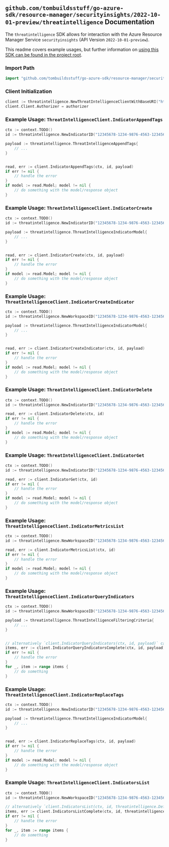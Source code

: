 
## `github.com/tombuildsstuff/go-azure-sdk/resource-manager/securityinsights/2022-10-01-preview/threatintelligence` Documentation

The `threatintelligence` SDK allows for interaction with the Azure Resource Manager Service `securityinsights` (API Version `2022-10-01-preview`).

This readme covers example usages, but further information on [using this SDK can be found in the project root](https://github.com/tombuildsstuff/go-azure-sdk/tree/main/docs).

### Import Path

```go
import "github.com/tombuildsstuff/go-azure-sdk/resource-manager/securityinsights/2022-10-01-preview/threatintelligence"
```


### Client Initialization

```go
client := threatintelligence.NewThreatIntelligenceClientWithBaseURI("https://management.azure.com")
client.Client.Authorizer = authorizer
```


### Example Usage: `ThreatIntelligenceClient.IndicatorAppendTags`

```go
ctx := context.TODO()
id := threatintelligence.NewIndicatorID("12345678-1234-9876-4563-123456789012", "example-resource-group", "workspaceValue", "indicatorValue")

payload := threatintelligence.ThreatIntelligenceAppendTags{
	// ...
}


read, err := client.IndicatorAppendTags(ctx, id, payload)
if err != nil {
	// handle the error
}
if model := read.Model; model != nil {
	// do something with the model/response object
}
```


### Example Usage: `ThreatIntelligenceClient.IndicatorCreate`

```go
ctx := context.TODO()
id := threatintelligence.NewIndicatorID("12345678-1234-9876-4563-123456789012", "example-resource-group", "workspaceValue", "indicatorValue")

payload := threatintelligence.ThreatIntelligenceIndicatorModel{
	// ...
}


read, err := client.IndicatorCreate(ctx, id, payload)
if err != nil {
	// handle the error
}
if model := read.Model; model != nil {
	// do something with the model/response object
}
```


### Example Usage: `ThreatIntelligenceClient.IndicatorCreateIndicator`

```go
ctx := context.TODO()
id := threatintelligence.NewWorkspaceID("12345678-1234-9876-4563-123456789012", "example-resource-group", "workspaceValue")

payload := threatintelligence.ThreatIntelligenceIndicatorModel{
	// ...
}


read, err := client.IndicatorCreateIndicator(ctx, id, payload)
if err != nil {
	// handle the error
}
if model := read.Model; model != nil {
	// do something with the model/response object
}
```


### Example Usage: `ThreatIntelligenceClient.IndicatorDelete`

```go
ctx := context.TODO()
id := threatintelligence.NewIndicatorID("12345678-1234-9876-4563-123456789012", "example-resource-group", "workspaceValue", "indicatorValue")

read, err := client.IndicatorDelete(ctx, id)
if err != nil {
	// handle the error
}
if model := read.Model; model != nil {
	// do something with the model/response object
}
```


### Example Usage: `ThreatIntelligenceClient.IndicatorGet`

```go
ctx := context.TODO()
id := threatintelligence.NewIndicatorID("12345678-1234-9876-4563-123456789012", "example-resource-group", "workspaceValue", "indicatorValue")

read, err := client.IndicatorGet(ctx, id)
if err != nil {
	// handle the error
}
if model := read.Model; model != nil {
	// do something with the model/response object
}
```


### Example Usage: `ThreatIntelligenceClient.IndicatorMetricsList`

```go
ctx := context.TODO()
id := threatintelligence.NewWorkspaceID("12345678-1234-9876-4563-123456789012", "example-resource-group", "workspaceValue")

read, err := client.IndicatorMetricsList(ctx, id)
if err != nil {
	// handle the error
}
if model := read.Model; model != nil {
	// do something with the model/response object
}
```


### Example Usage: `ThreatIntelligenceClient.IndicatorQueryIndicators`

```go
ctx := context.TODO()
id := threatintelligence.NewWorkspaceID("12345678-1234-9876-4563-123456789012", "example-resource-group", "workspaceValue")

payload := threatintelligence.ThreatIntelligenceFilteringCriteria{
	// ...
}


// alternatively `client.IndicatorQueryIndicators(ctx, id, payload)` can be used to do batched pagination
items, err := client.IndicatorQueryIndicatorsComplete(ctx, id, payload)
if err != nil {
	// handle the error
}
for _, item := range items {
	// do something
}
```


### Example Usage: `ThreatIntelligenceClient.IndicatorReplaceTags`

```go
ctx := context.TODO()
id := threatintelligence.NewIndicatorID("12345678-1234-9876-4563-123456789012", "example-resource-group", "workspaceValue", "indicatorValue")

payload := threatintelligence.ThreatIntelligenceIndicatorModel{
	// ...
}


read, err := client.IndicatorReplaceTags(ctx, id, payload)
if err != nil {
	// handle the error
}
if model := read.Model; model != nil {
	// do something with the model/response object
}
```


### Example Usage: `ThreatIntelligenceClient.IndicatorsList`

```go
ctx := context.TODO()
id := threatintelligence.NewWorkspaceID("12345678-1234-9876-4563-123456789012", "example-resource-group", "workspaceValue")

// alternatively `client.IndicatorsList(ctx, id, threatintelligence.DefaultIndicatorsListOperationOptions())` can be used to do batched pagination
items, err := client.IndicatorsListComplete(ctx, id, threatintelligence.DefaultIndicatorsListOperationOptions())
if err != nil {
	// handle the error
}
for _, item := range items {
	// do something
}
```
